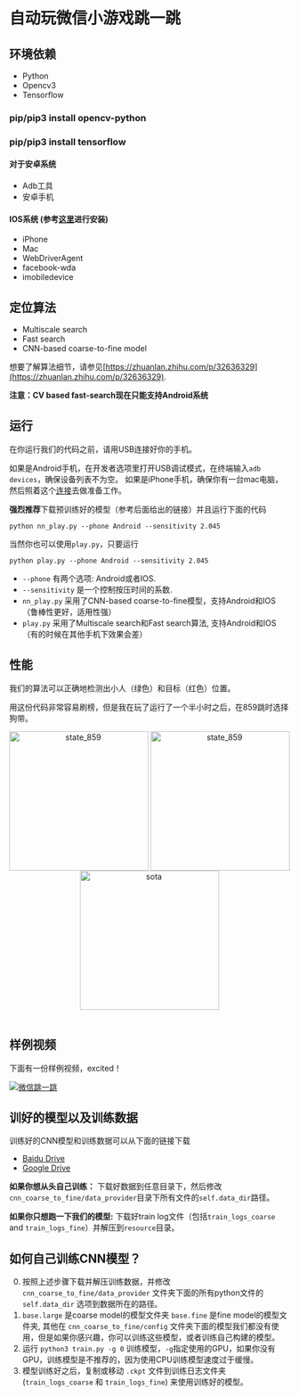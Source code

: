 # 自动玩微信小游戏跳一跳

## 环境依赖

- Python
- Opencv3
- Tensorflow
### pip/pip3 install opencv-python
### pip/pip3 install tensorflow

#### 对于安卓系统

- Adb工具
- 安卓手机

#### IOS系统 (参考[这里](https://testerhome.com/topics/7220)进行安装)

- iPhone
- Mac
- WebDriverAgent
- facebook-wda
- imobiledevice

## 定位算法

- Multiscale search
- Fast search
- CNN-based coarse-to-fine model

想要了解算法细节，请参见[https://zhuanlan.zhihu.com/p/32636329](https://zhuanlan.zhihu.com/p/32636329).

**注意：CV based fast-search现在只能支持Android系统**

## 运行

在你运行我们的代码之前，请用USB连接好你的手机。

如果是Android手机，在开发者选项里打开USB调试模式，在终端输入`adb devices`，确保设备列表不为空。
如果是iPhone手机，确保你有一台mac电脑，然后照着这个[连接](https://testerhome.com/topics/7220)去做准备工作。

**强烈推荐**下载预训练好的模型（参考后面给出的链接）并且运行下面的代码

	python nn_play.py --phone Android --sensitivity 2.045

当然你也可以使用`play.py`，只要运行

	python play.py --phone Android --sensitivity 2.045

- `--phone` 有两个选项: Android或者IOS.
- `--sensitivity` 是一个控制按压时间的系数.
- `nn_play.py` 采用了CNN-based coarse-to-fine模型，支持Android和IOS（鲁棒性更好，适用性强）
- `play.py` 采用了Multiscale search和Fast search算法, 支持Android和IOS（有的时候在其他手机下效果会差）

## 性能

我们的算法可以正确地检测出小人（绿色）和目标（红色）位置。

用这份代码非常容易刷榜，但是我在玩了运行了一个半小时之后，在859跳时选择狗带。

<div align="center">
<img align="center" src="resource/state_859.png" width="250" alt="state_859">
<img align="center" src="resource/state_859_res.png" width="250" alt="state_859">
<img align="center" src="resource/sota.png" width="250" alt="sota">
</div>
<br/>

## 样例视频

下面有一份样例视频，excited！

[![微信跳一跳](https://img.youtube.com/vi/OeTI2Kx8Ehc/0.jpg)](https://youtu.be/OeTI2Kx8Ehc "自动玩微信小游戏跳一跳")

## 训好的模型以及训练数据

训练好的CNN模型和训练数据可以从下面的链接下载
- [Baidu Drive](https://pan.baidu.com/s/1c2rrlra)
- [Google Drive](https://drive.google.com/drive/folders/1tCUf2krzMpkQh_RJL02x0z__4j7MaUI4?usp=sharing)

**如果你想从头自己训练：** 下载好数据到任意目录下，然后修改`cnn_coarse_to_fine/data_provider`目录下所有文件的`self.data_dir`路径。

**如果你只想跑一下我们的模型:** 下载好train log文件（包括`train_logs_coarse` and `train_logs_fine`）并解压到`resource`目录。

## 如何自己训练CNN模型？

0. 按照上述步骤下载并解压训练数据，并修改 `cnn_coarse_to_fine/data_provider` 文件夹下面的所有python文件的`self.data_dir` 选项到数据所在的路径。
0. `base.large` 是coarse model的模型文件夹 `base.fine` 是fine model的模型文件夹, 其他在 `cnn_coarse_to_fine/config` 文件夹下面的模型我们都没有使用，但是如果你感兴趣，你可以训练这些模型，或者训练自己构建的模型。
0. 运行 `python3 train.py -g 0` 训练模型，`-g`指定使用的GPU，如果你没有GPU，训练模型是不推荐的，因为使用CPU训练模型速度过于缓慢。
0. 模型训练好之后，复制或移动 `.ckpt` 文件到训练日志文件夹(`train_logs_coarse` 和 `train_logs_fine`) 来使用训练好的模型。

